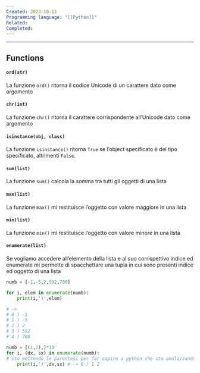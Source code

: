 ```yaml
---
Created: 2023-10-11
Programming language: "[[Python]]"
Related: 
Completed:
---
```

---
## Functions
#### `ord(str)`
La funzione `ord()` ritorna il codice Unicode di un carattere dato come argomento

#### `chr(int)`
La funzione `chr()` ritorna il carattere corrispondente all’Unicode dato come argomento

#### `isinstance(obj, class)`
La funzione `isinstance()` ritorna `True` se l’object specificato è del tipo specificato, altrimenti `False`.

#### `sum(list)`
La funzione `sum()` calcola la somma tra tutti gli oggetti di una lista

#### `max(list)`
La funzione `max()` mi restituisce l’oggetto con valore maggiore in una lista

#### `min(list)`
La funzione `min()` mi restituisce l’oggetto con valore minore in una lista

#### `enumerate(list)`
Se vogliamo accedere all’elemento della lista e al suo corrispettivo indice ed enumerate mi permette di spacchettare una tupla in cui sono presenti indice ed oggetto di una lista
```python
numb = [-1,-5,2,592,700]

for i, elem in enumerate(numb):
	print(i,')',elem)

# ->
# 0 ) -1
# 1 ) -5
# 2 ) 2
# 3 ) 592
# 4 ) 700

numb = [(1,2),]*10
for i, (dx, sx) in enumerate(numb):
# sto mettendo le parentesi per far capire a python che sto analizzando una tupla
	print(i,')',dx,sx) # -> 0 ) 1 2
```

